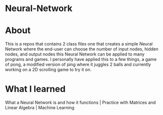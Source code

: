 # Neural-Network
# About
This is a repos that contains 2 class files one that creates a simple Neural Network where the end-user can choose the number of input nodes, hidden nodes, and output nodes this Neural Network can be applied to many programs and games. I personally have applied this to a few things, a game of pong, a modified version of ping where it juggles 2 balls and currently working on a 2D scrolling game to try it on.

# What I learned
What a Neural Network is and how it functions |
Practice with Matrices and Linear Algebra |
Machine Learning

